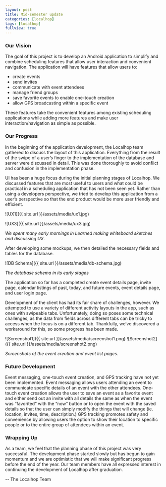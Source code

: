 ```yaml
---
layout: post
title: Mid-semester update
categories: [localhop]
tags: [localhop]
fullview: true
---
```


### Our Vision

The goal of this project is to develop an Android application to simplify and combine scheduling features that allow user interaction and convenient navigation. The application will have features that allow users to: 

* create events
* send invites
* communicate with event attendees
* manage friend groups
* save favorite events to enable one-touch creation
* allow GPS broadcasting within a specific event

These features take the convenient features among existing scheduling applications while adding more features and make user interaction/navigation as simple as possible.
 
### Our Progress

In the beginning of the application development, the Localhop team gathered to discuss the layout of this application. Everything from the result of the swipe of a user’s finger to the implementation of the database and server were discussed in detail. This was done thoroughly to avoid conflict and confusion in the implementation phase. 

UI has been a huge focus during the initial planning stages of Localhop. We discussed features that are most useful to users and what could be practical in a scheduling application that has not been seen yet. Rather than using a developers perspective, we tried to develop this application from a user’s perspective so that the end product would be more user friendly and efficient. 

![UX1]({{ site.url }}/assets/media/ux1.jpg)

![UX3]({{ site.url }}/assets/media/ux3.jpg)

*We spent many early mornings in Learned making whiteboard sketches and discussing UX.*

After developing some mockups, we then detailed the necessary fields and tables for the database.

![DB Schema]({{ site.url }}/assets/media/db-schema.jpg)

*The database schema in its early stages*

The application so far has a completed create event details page, invite page, calendar listings of past, today, and future events, event details page, and user login page.

Development of the client has had its fair share of challenges, however. We attempted to use a variety of different activity layouts in the app, such as ones with swipeable tabs. Unfortunately, doing so poses some technical challenges, as the data from fields across different tabs can be tricky to access when the focus is on a different tab. Thankfully, we’ve discovered a workaround for this, so some progress has been made.

![Screenshot1]({{ site.url }}/assets/media/screenshot1.png) ![Screenshot2]({{ site.url }}/assets/media/screenshot2.png)

*Screenshots of the event creation and event list pages.*

### Future Development

Event messaging, one-touch event creation, and GPS tracking have not yet been implemented. Event messaging allows users attending an event to communicate specific details of an event with the other attendees. One-touch event creation allows the user to save an event as a favorite event and either send out an invite with all details the same as when the event was “favorited” with the “now” button or to open the event with the saved details so that the user can simply modify the things that will change (ie. location, invites, time, description.) GPS tracking promotes safety and convenience by allowing users the option to show their location to specific people or to the entire group of attendees within an event. 

### Wrapping Up

As a team, we feel that the planning phase of this project was very successful. The development phase started slowly but has begun to gain momentum and we are optimistic that we will make significant progress before the end of the year. Our team members have all expressed interest in continuing the development of Localhop after graduation. 

-- The Localhop Team